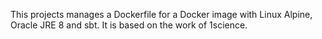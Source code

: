This projects manages a Dockerfile for a Docker image with Linux Alpine, Oracle JRE 8 and sbt. It is based on the work of 1science.
